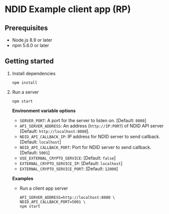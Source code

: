 # NDID Example client app (RP)

## Prerequisites

* Node.js 8.9 or later
* npm 5.6.0 or later

## Getting started

1.  Install dependencies

    ```
    npm install
    ```
2.  Run a server

    ```
    npm start
    ```

    **Environment variable options**
    * `SERVER_PORT`: A port for the server to listen on. [Default: `8080`]
    * `API_SERVER_ADDRESS`: An address (`http://IP:PORT`) of NDID API server [Default: `http://localhost:8080`].
    * `NDID_API_CALLBACK_IP`: IP address for NDID server to send callback. [Default: `localhost`]
    * `NDID_API_CALLBACK_PORT`: Port for NDID server to send callback. [Default: `5001`]
    * `USE_EXTERNAL_CRYPTO_SERVICE`: [Default: `false`]
    * `EXTERNAL_CRYPTO_SERVICE_IP`: [Default: `localhost`]
    * `EXTERNAL_CRYPTO_SERVICE_PORT`: [Default: `12000`]

    **Examples**
    * Run a client app server

        ```
        API_SERVER_ADDRESS=http://localhost:8080 \
        NDID_API_CALLBACK_PORT=5001 \
        npm start
        ```
